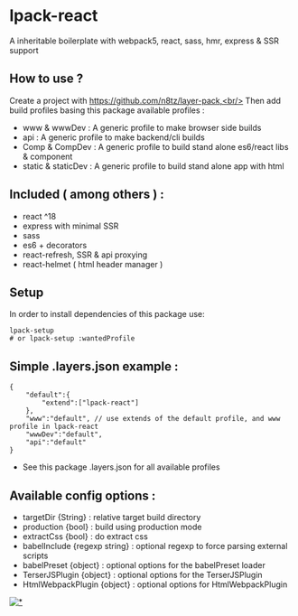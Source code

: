 # lpack-react

A inheritable boilerplate with webpack5, react, sass, hmr, express & SSR support

## How to use ?

Create a project with https://github.com/n8tz/layer-pack,<br/>
Then add build profiles basing this package available profiles :

- www & wwwDev       : A generic profile to make browser side builds
- api                : A generic profile to make backend/cli builds
- Comp & CompDev     : A generic profile to build stand alone es6/react libs & component
- static & staticDev : A generic profile to build stand alone app with html

<h2>Included ( among others ) : </h2>
<ul>
    <li>react ^18</li>
    <li>express with minimal SSR</li>
    <li>sass</li>
    <li>es6 + decorators</li>
    <li>react-refresh, SSR & api proxying</li>
    <li>react-helmet ( html header manager )</li>
</ul>

## Setup 

In order to install dependencies of this package use:
```
lpack-setup
# or lpack-setup :wantedProfile
```

## Simple .layers.json example :

```
{
    "default":{
        "extend":["lpack-react"]
    },
    "www":"default", // use extends of the default profile, and www profile in lpack-react
    "wwwDev":"default",
    "api":"default"
}
```

* See this package .layers.json for all available profiles

## Available config options :

- targetDir {String}            : relative target build directory
- production {bool}             : build using production mode
- extractCss {bool}             : do extract css
- babelInclude {regexp string}  : optional regexp to force parsing external scripts
- babelPreset {object}          : optional options for the babelPreset loader
- TerserJSPlugin {object}       : optional options for the TerserJSPlugin
- HtmlWebpackPlugin {object}    : optional options for HtmlWebpackPlugin

[![*](https://www.google-analytics.com/collect?v=1&tid=UA-82058889-1&cid=555&t=event&ec=project&ea=view&dp=%2Fproject%2Flpack-react&dt=readme)](#)
